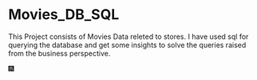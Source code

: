 # Movies_DB_SQL
This Project consists of Movies Data releted to stores. I have used sql for querying the database and get some insights to solve the queries raised from the business perspective.

:fireworks:
